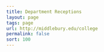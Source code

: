 ```yaml
---
title: Department Receptions
layout: page
tags: page
url: http://middlebury.edu/college
permalink: false
sort: 100
---
```

